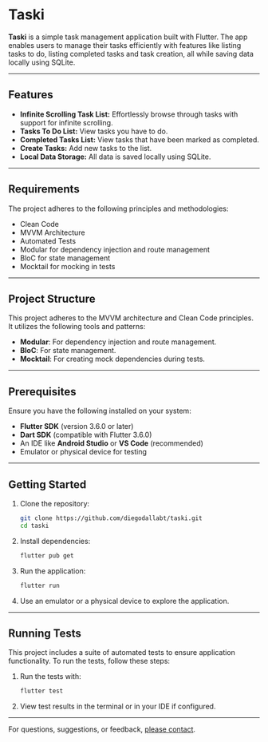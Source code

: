 # Taski

**Taski** is a simple task management application built with Flutter. The app enables users to manage their tasks efficiently with features like listing tasks to do, listing completed tasks and task creation, all while saving data locally using SQLite.

---

## Features

- **Infinite Scrolling Task List:** Effortlessly browse through tasks with support for infinite scrolling.
- **Tasks To Do List:** View tasks you have to do.
- **Completed Tasks List:** View tasks that have been marked as completed.
- **Create Tasks:** Add new tasks to the list.
- **Local Data Storage:** All data is saved locally using SQLite.

---

## Requirements

The project adheres to the following principles and methodologies:

- Clean Code
- MVVM Architecture
- Automated Tests
- Modular for dependency injection and route management
- BloC for state management
- Mocktail for mocking in tests

---

## Project Structure

This project adheres to the MVVM architecture and Clean Code principles. It utilizes the following tools and patterns:

- **Modular**: For dependency injection and route management.
- **BloC**: For state management.
- **Mocktail**: For creating mock dependencies during tests.

---

## Prerequisites

Ensure you have the following installed on your system:

- **Flutter SDK** (version 3.6.0 or later)
- **Dart SDK** (compatible with Flutter 3.6.0)
- An IDE like **Android Studio** or **VS Code** (recommended)
- Emulator or physical device for testing

---

## Getting Started

1. Clone the repository:
   ```bash
   git clone https://github.com/diegodallabt/taski.git
   cd taski
   ```

2. Install dependencies:
   ```bash
   flutter pub get
   ```

3. Run the application:
   ```bash
   flutter run
   ```

4. Use an emulator or a physical device to explore the application.

---

## Running Tests

This project includes a suite of automated tests to ensure application functionality. To run the tests, follow these steps:

1. Run the tests with:
   ```bash
   flutter test
   ```

2. View test results in the terminal or in your IDE if configured.

---


For questions, suggestions, or feedback, [please contact](https://www.linkedin.com/in/diego-dalla-bernardina-thedoldi-8a695b254/).